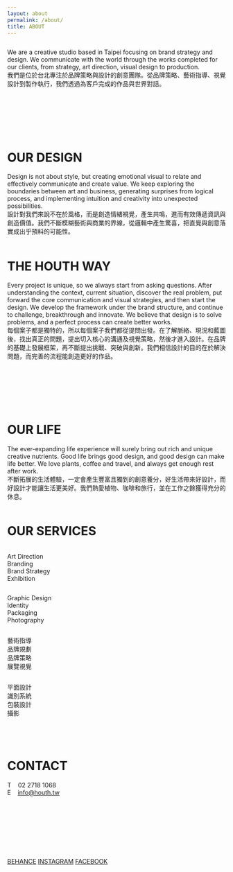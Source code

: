 ```yaml
---
layout: about
permalink: /about/
title: ABOUT
---
```


<div class="fields-column-2 mobile-full-width">
  <div class="column">
    <p>
      We are a creative studio based in Taipei focusing on brand strategy and design. We communicate with the world through the works completed for our clients, from strategy, art direction, visual design to production.<br />
      我們是位於台北專注於品牌策略與設計的創意團隊。從品牌策略、藝術指導、視覺設計到製作執行，我們透過為客戶完成的作品與世界對話。
    </p>
  </div>
  <div class="column mobile-hide">
    <p>
      &nbsp;
    </p>
  </div>
</div>
<div class="fields-column-2 mobile-full-width">
  <div class="column mobile-hide">
    <p>
      &nbsp;
    </p>
  </div>
  <div class="column">
    <h1>OUR DESIGN</h1>
    <p>
      Design is not about style, but creating emotional visual to relate and effectively communicate and create value. We keep exploring the boundaries between art and business, generating surprises from logical process, and implementing intuition and creativity into unexpected possibilities.<br />
      設計對我們來說不在於風格，而是創造情緒視覺，產生共鳴，進而有效傳遞資訊與創造價值。我們不斷模糊藝術與商業的界線，從邏輯中產生驚喜，把直覺與創意落實成出乎預料的可能性。
    </p>
  </div>
</div>
<div class="fields-column-2 mobile-full-width">
  <div class="column">
    <h1>THE HOUTH WAY</h1>
    <p>
      Every project is unique, so we always start from asking questions. After understanding the context, current situation, discover the real problem, put forward the core communication and visual strategies, and then start the design. We develop the framework under the brand structure, and continue to challenge, breakthrough and innovate. We believe that design is to solve problems, and a perfect process can create better works.<br />
      每個案子都是獨特的，所以每個案子我們都從提問出發。在了解脈絡、現況和藍圖後，找出真正的問題，提出切入核心的溝通及視覺策略，然後才進入設計。在品牌的基礎上發展框架，再不斷提出挑戰、突破與創新。我們相信設計的目的在於解決問題，而完善的流程能創造更好的作品。
    </p>
  </div>
  <div class="column mobile-hide">
    <p>
      &nbsp;
    </p>
  </div>
</div>
<div class="fields-column-2 mobile-full-width">
  <div class="column mobile-hide">
    <p>
      &nbsp;
    </p>
  </div>
  <div class="column">
    <h1>OUR LIFE</h1>
    <p>
      The ever-expanding life experience will surely bring out rich and unique creative nutrients. Good life brings good design, and good design can make life better. We love plants, coffee and travel, and always get enough rest after work.<br />
      不斷拓展的生活體驗，一定會產生豐富且獨到的創意養分，好生活帶來好設計，而好設計才能讓生活更美好。我們熱愛植物、咖啡和旅行，並在工作之餘獲得充分的休息。
    </p>
  </div>
</div>
<div>
  <h1>OUR SERVICES</h1>
  <div class="fields-column-4">
    <div class="column">
      <p>
        Art Direction<br />
        Branding<br />
        Brand Strategy<br />
        Exhibition
      </p>
    </div>
    <div class="column">
      <p>
        Graphic Design<br />
        Identity<br />
        Packaging<br />
        Photography
      </p>
    </div>
    <div class="column">
      <p>
        藝術指導<br />
        品牌規劃<br />
        品牌策略<br />
        展覽視覺
      </p>
    </div>
    <div class="column">
      <p>
        平面設計<br />
        識別系統<br />
        包裝設計<br />
        攝影
      </p>
    </div>
  </div>
</div>
<div class="fields-column-2 mobile-full-width" style="margin-top: 2.6rem; margin-bottom: 5.2rem">
  <div class="column">
    <h1>CONTACT</h1>
    <p>
      T&nbsp;&nbsp;&nbsp;&nbsp;02 2718 1068<br />
      E&nbsp;&nbsp;&nbsp;&nbsp;<a href="mailto:info@houth.tw">info@houth.tw</a>
    </p>
  </div>
  <div class="column mobile-hide">
    <p>
      &nbsp;
    </p>
  </div>
</div>
<div class="about-sns">
  <span><a href="https://www.behance.net/HOUTH" target="_blank">BEHANCE</a></span>
  <span><a href="https://www.instagram.com/houth.tw/" target="_blank">INSTAGRAM</a></span>
  <span><a href="https://www.facebook.com/houth.tw/" target="_blank">FACEBOOK</a></span>
</div>
